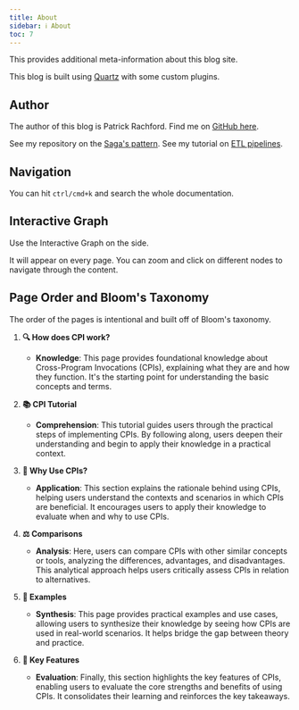 ```yaml
---
title: About
sidebar: ℹ️ About
toc: 7
---
```


This provides additional meta-information about this blog site.

This blog is built using [Quartz](https://quartz.jzhao.xyz) with some custom plugins.


## Author

The author of this blog is Patrick Rachford.
Find me on [GitHub here](https://github.com/rachfop).

See my repository on the [Saga's pattern](https://github.com/rachfop/temporal-sagas).
See my tutorial on [ETL pipelines](https://learn.temporal.io/tutorials/python/data-pipelines/).

## Navigation

You can hit `ctrl/cmd+k` and search the whole documentation.

## Interactive Graph

Use the Interactive Graph on the side.

It will appear on every page.
You can zoom and click on different nodes to navigate through the content.

## Page Order and Bloom's Taxonomy


The order of the pages is intentional and built off of Bloom's taxonomy.

1. **🔍 How does CPI work?**
    - **Knowledge**: This page provides foundational knowledge about Cross-Program Invocations (CPIs), explaining what they are and how they function. It's the starting point for understanding the basic concepts and terms.

2. **📚 CPI Tutorial**
    - **Comprehension**: This tutorial guides users through the practical steps of implementing CPIs. By following along, users deepen their understanding and begin to apply their knowledge in a practical context.

3. **🤔 Why Use CPIs?**
    - **Application**: This section explains the rationale behind using CPIs, helping users understand the contexts and scenarios in which CPIs are beneficial. It encourages users to apply their knowledge to evaluate when and why to use CPIs.

4. **⚖️ Comparisons**
    - **Analysis**: Here, users can compare CPIs with other similar concepts or tools, analyzing the differences, advantages, and disadvantages. This analytical approach helps users critically assess CPIs in relation to alternatives.

5. **🔧 Examples**
    - **Synthesis**: This page provides practical examples and use cases, allowing users to synthesize their knowledge by seeing how CPIs are used in real-world scenarios. It helps bridge the gap between theory and practice.

6. **🌟 Key Features**
    - **Evaluation**: Finally, this section highlights the key features of CPIs, enabling users to evaluate the core strengths and benefits of using CPIs. It consolidates their learning and reinforces the key takeaways.
